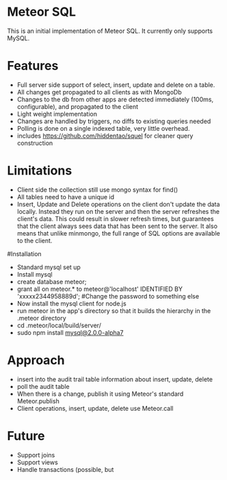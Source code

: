 Meteor SQL
==========

This is an initial implementation of Meteor SQL. It currently only supports MySQL.

# Features
* Full server side support of select, insert, update and delete on a table.
* All changes get propagated to all clients as with MongoDb
* Changes to the db from other apps are detected immediately (100ms, configurable), and propagated to the client
* Light weight implementation
 * Changes are handled by triggers, no diffs to existing queries needed
 * Polling is done on a single indexed table, very little overhead.
* includes https://github.com/hiddentao/squel for cleaner query construction

# Limitations
* Client side the collection still use mongo syntax for find()
* All tables need to have a unique id 
* Insert, Update and Delete operations on the client don't update the data locally. Instead they run on the server and then the server refreshes the client's data. This could result in slower refresh times, but guarantees that the client always sees data that has been sent to the server. It also means that unlike minmongo, the full range of SQL options are available to the client.


#Installation

* Standard mysql set up
 * Install mysql
 * create database meteor;
 * grant all on meteor.\* to meteor@'localhost' IDENTIFIED BY 'xxxxx2344958889d'; #Change the password to something else
* Now install the mysql client for node.js
 * run meteor in the app's directory so that it builds the hierarchy in the .meteor directory
 * cd .meteor/local/build/server/
 * sudo npm install mysql@2.0.0-alpha7

# Approach
* insert into the audit trail table information about insert, update, delete
* poll the audit table
* When there is a change, publish it using Meteor's standard Meteor.publish
* Client operations, insert, update, delete use Meteor.call

# Future
* Support joins
* Support views
* Handle transactions (possible, but 
